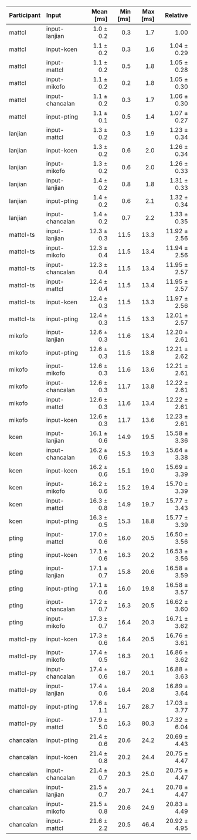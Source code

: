 | Participant | Input | Mean [ms] | Min [ms] | Max [ms] | Relative |
|:---|:---|---:|---:|---:|---:|
| mattcl | input-lanjian | 1.0 ± 0.2 | 0.3 | 1.7 | 1.00 |
| mattcl | input-kcen | 1.1 ± 0.2 | 0.3 | 1.6 | 1.04 ± 0.29 |
| mattcl | input-mattcl | 1.1 ± 0.2 | 0.5 | 1.8 | 1.05 ± 0.28 |
| mattcl | input-mikofo | 1.1 ± 0.2 | 0.2 | 1.8 | 1.05 ± 0.30 |
| mattcl | input-chancalan | 1.1 ± 0.2 | 0.3 | 1.7 | 1.06 ± 0.30 |
| mattcl | input-pting | 1.1 ± 0.1 | 0.5 | 1.4 | 1.07 ± 0.27 |
| lanjian | input-mattcl | 1.3 ± 0.2 | 0.3 | 1.9 | 1.23 ± 0.34 |
| lanjian | input-kcen | 1.3 ± 0.2 | 0.6 | 2.0 | 1.26 ± 0.34 |
| lanjian | input-mikofo | 1.3 ± 0.2 | 0.6 | 2.0 | 1.26 ± 0.33 |
| lanjian | input-lanjian | 1.4 ± 0.2 | 0.8 | 1.8 | 1.31 ± 0.33 |
| lanjian | input-pting | 1.4 ± 0.2 | 0.6 | 2.1 | 1.32 ± 0.34 |
| lanjian | input-chancalan | 1.4 ± 0.2 | 0.7 | 2.2 | 1.33 ± 0.35 |
| mattcl-ts | input-lanjian | 12.3 ± 0.3 | 11.5 | 13.3 | 11.92 ± 2.56 |
| mattcl-ts | input-mikofo | 12.3 ± 0.4 | 11.5 | 13.4 | 11.94 ± 2.56 |
| mattcl-ts | input-chancalan | 12.3 ± 0.4 | 11.5 | 13.4 | 11.95 ± 2.57 |
| mattcl-ts | input-mattcl | 12.4 ± 0.4 | 11.5 | 13.4 | 11.95 ± 2.57 |
| mattcl-ts | input-kcen | 12.4 ± 0.3 | 11.5 | 13.3 | 11.97 ± 2.56 |
| mattcl-ts | input-pting | 12.4 ± 0.3 | 11.5 | 13.3 | 12.01 ± 2.57 |
| mikofo | input-lanjian | 12.6 ± 0.3 | 11.6 | 13.4 | 12.20 ± 2.61 |
| mikofo | input-pting | 12.6 ± 0.3 | 11.5 | 13.8 | 12.21 ± 2.62 |
| mikofo | input-mikofo | 12.6 ± 0.3 | 11.6 | 13.6 | 12.21 ± 2.61 |
| mikofo | input-chancalan | 12.6 ± 0.3 | 11.7 | 13.8 | 12.22 ± 2.61 |
| mikofo | input-mattcl | 12.6 ± 0.3 | 11.6 | 13.4 | 12.22 ± 2.61 |
| mikofo | input-kcen | 12.6 ± 0.3 | 11.7 | 13.6 | 12.23 ± 2.61 |
| kcen | input-lanjian | 16.1 ± 0.6 | 14.9 | 19.5 | 15.58 ± 3.36 |
| kcen | input-chancalan | 16.2 ± 0.6 | 15.3 | 19.3 | 15.64 ± 3.38 |
| kcen | input-kcen | 16.2 ± 0.6 | 15.1 | 19.0 | 15.69 ± 3.39 |
| kcen | input-mikofo | 16.2 ± 0.6 | 15.2 | 19.4 | 15.70 ± 3.39 |
| kcen | input-mattcl | 16.3 ± 0.8 | 14.9 | 19.7 | 15.77 ± 3.43 |
| kcen | input-pting | 16.3 ± 0.5 | 15.3 | 18.8 | 15.77 ± 3.39 |
| pting | input-mattcl | 17.0 ± 0.6 | 16.0 | 20.5 | 16.50 ± 3.56 |
| pting | input-kcen | 17.1 ± 0.6 | 16.3 | 20.2 | 16.53 ± 3.56 |
| pting | input-lanjian | 17.1 ± 0.7 | 15.8 | 20.6 | 16.58 ± 3.59 |
| pting | input-pting | 17.1 ± 0.6 | 16.0 | 19.8 | 16.58 ± 3.57 |
| pting | input-chancalan | 17.2 ± 0.7 | 16.3 | 20.5 | 16.62 ± 3.60 |
| pting | input-mikofo | 17.3 ± 0.7 | 16.4 | 20.3 | 16.71 ± 3.62 |
| mattcl-py | input-kcen | 17.3 ± 0.6 | 16.4 | 20.5 | 16.76 ± 3.61 |
| mattcl-py | input-mikofo | 17.4 ± 0.5 | 16.3 | 20.1 | 16.86 ± 3.62 |
| mattcl-py | input-chancalan | 17.4 ± 0.6 | 16.7 | 20.1 | 16.88 ± 3.63 |
| mattcl-py | input-lanjian | 17.4 ± 0.6 | 16.4 | 20.8 | 16.89 ± 3.64 |
| mattcl-py | input-pting | 17.6 ± 1.1 | 16.7 | 28.7 | 17.03 ± 3.77 |
| mattcl-py | input-mattcl | 17.9 ± 5.0 | 16.3 | 80.3 | 17.32 ± 6.04 |
| chancalan | input-pting | 21.4 ± 0.6 | 20.6 | 24.2 | 20.69 ± 4.43 |
| chancalan | input-kcen | 21.4 ± 0.8 | 20.2 | 24.4 | 20.75 ± 4.47 |
| chancalan | input-chancalan | 21.4 ± 0.7 | 20.3 | 25.0 | 20.75 ± 4.47 |
| chancalan | input-lanjian | 21.5 ± 0.7 | 20.7 | 24.1 | 20.78 ± 4.47 |
| chancalan | input-mikofo | 21.5 ± 0.8 | 20.6 | 24.9 | 20.83 ± 4.49 |
| chancalan | input-mattcl | 21.6 ± 2.2 | 20.5 | 46.4 | 20.92 ± 4.95 |
